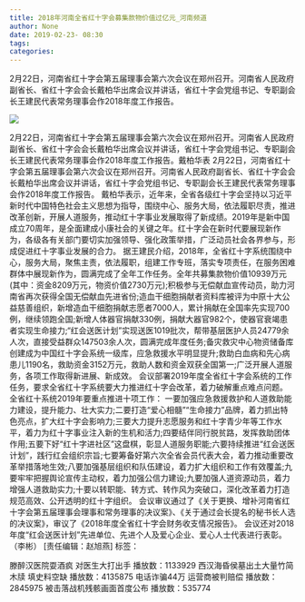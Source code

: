 ```yaml
---
title: 2018年河南全省红十字会募集款物价值过亿元_河南频道
author: None
date: 2019-02-23- 08:30
tags: 
categories: 
---
```

2月22日，河南省红十字会第五届理事会第六次会议在郑州召开。河南省人民政府副省长、省红十字会会长戴柏华出席会议并讲话，省红十字会党组书记、专职副会长王建民代表常务理事会作2018年度工作报告。
<!-- more -->
                
<img align="center" border="0" src="http://p2.ifengimg.com/a/2016/0810/204c433878d5cf9size1_w16_h16.png" />
                
            
2月22日，河南省红十字会第五届理事会第六次会议在郑州召开。河南省人民政府副省长、省红十字会会长戴柏华出席会议并讲话，省红十字会党组书记、专职副会长王建民代表常务理事会作2018年度工作报告。戴柏华表
2月22日，河南省红十字会第五届理事会第六次会议在郑州召开。河南省人民政府副省长、省红十字会会长戴柏华出席会议并讲话，省红十字会党组书记、专职副会长王建民代表常务理事会作2018年度工作报告。
戴柏华表示，近年来，全省各级红十字会坚持以习近平新时代中国特色社会主义思想为指导，围绕中心、服务大局，依法履职尽责，推进改革创新，开展人道服务，推动红十字事业发展取得了新成绩。2019年是新中国成立70周年，是全面建成小康社会的关键之年。红十字会在新时代要展现新作为，各级各有关部门要切实加强领导、强化政策举措，广泛动员社会各界参与，形成促进红十字事业发展的合力。
据王建民介绍，2018年，全省红十字系统围绕中心，服务大局，聚焦主责，依法履职，组建工作专班，落实专项责任，在服务困难群体中展现新作为，圆满完成了全年工作任务。全年共募集款物价值10939万元(其中：资金8209万元，物资价值2730万元);积极参与无偿献血宣传动员，助力河南省再次获得全国无偿献血先进省份;造血干细胞捐献者资料库被评为中原十大公益慈善组织，新增造血干细胞捐献志愿者7000人，累计捐献在全国率先实现700例，继续领跑全国;新增人体器官捐献330例，捐献大器官982个，使器官衰竭患者实现生命接力;“红会送医计划”实现送医1019批次，帮带基层医护人员24779余人次，直接受益群众147503余人次，圆满完成年度任务;备灾救灾中心物资储备库创建成为中国红十字会系统一级库，应急救援水平明显提升;救助白血病和先心病患儿1190名，救助资金3152万元，救助人数和资金双获全国第一;广泛开展人道服务，各项工作取得新进展、新成效。
会议部署2019年度全省红十字会系统的工作任务，要求全省红十字系统要大力推进红十字会改革，着力破解重点难点问题。
全省红十系统2019年要重点推进十项工作：
一要加强应急救援救护和人道救助能力建设，提升能力、壮大实力;二要打造“爱心相髓”“生命接力”品牌，着力抓出特色亮点，扩大红十字会影响力;三要大力提升志愿服务和红十字青少年等工作水平，着力为红十字事业注入新的生机和活力;四要结伴同行脱贫路，发挥救助团体作用;五要下好“红十字进社区”这盘棋，彰显人道服务职能;六要持续推进“红会送医计划”，践行红会组织宗旨;七要筹备好第六次全省会员代表大会，着力推动重要改革举措落地生效;八要加强基层组织和队伍建设，着力扩大组织和工作有效覆盖;九要牢牢把握舆论宣传主动权，着力加强公信力建设;九要加强人道资源动员，着力增强人道救助实力;十要以转职能、转方式、转作风为突破口，深化改革着力打造规范高效、公开透明的红十字组织。
会议审议通过了《关于更换、增补河南省红十字会第五届理事会理事和常务理事的决议案》、《关于通过会长提名的秘书长人选的决议案》，审议了《2018年度全省红十字会财务收支情况报告》。
会议还对2018年度“红会送医计划”先进单位、先进个人及爱心企业、爱心人士代表进行表彰。（李彬）
[责任编辑：赵旭燕]
标签：
 
             
滕醉汉医院耍酒疯 对医生大打出手
播放数：1133929
西汉海昏侯墓出土大量竹简木牍 填史料空缺
播放数：4135875
电话诈骗44万 运营商被判赔偿
播放数：2845975
被击落战机残骸画面首度公布
播放数：535774
